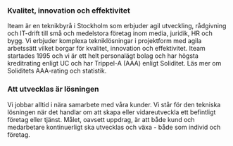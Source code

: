 ### Kvalitet, innovation och effektivitet

Iteam är en teknikbyrå i Stockholm som erbjuder agil utveckling, rådgivning och IT-drift till små och medelstora företag inom media, juridik, HR och bygg. Vi erbjuder komplexa tekniklösningar i projektform med agila arbetssätt vilket borgar för kvalitet, innovation och effektivitet. Iteam startades 1995 och vi är ett helt personalägt bolag och har högsta kreditrating enligt UC och har Trippel-A (AAA) enligt Soliditet. Läs mer om Soliditets AAA-rating och statistik.

### Att utvecklas är lösningen

Vi jobbar alltid i nära samarbete med våra kunder. Vi står för den tekniska lösningen när det handlar om att skapa eller vidareutveckla ett befintligt företag eller tjänst. Målet, oavsett uppdrag, är att både kund och medarbetare kontinuerligt ska utvecklas och växa - både som individ och företag.